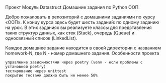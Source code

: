 Проект Модуль Datastruct 
Домашние задания по Python ООП

Добро пожаловать в репозиторий с домашними заданиями по курсу «ООП». К концу курса здесь будет шесть заданий: по одному заданию на урок. В этих заданиях вы реализуете классы для представления таких структур данных, как стек (Stack), очередь (Queue) и односвязный список (LinkedList).

Каждое домашнее задание находится в своей директории с названием homework-N, где N - номер домашнего задания.
Особенности проекта

    управление зависимостями через poetry (venv - если проблемы с установкой poetry)
    тестирование через unittest
    покрытие тестами должно быть не менее 50%


